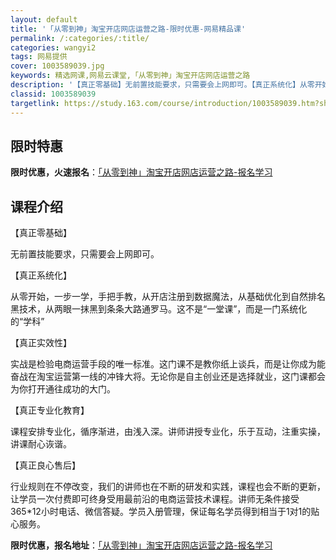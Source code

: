 ```yaml
---
layout: default
title: '「从零到神」淘宝开店网店运营之路-限时优惠-网易精品课'
permalink: /:categories/:title/
categories: wangyi2
tags: 网易提供
cover: 1003589039.jpg
keywords: 精选网课,网易云课堂,「从零到神」淘宝开店网店运营之路
description: '【真正零基础】无前置技能要求，只需要会上网即可。【真正系统化】从零开始，一步一学，手把手教，从开店注册到数据魔法，从基础'
classid: 1003589039
targetlink: https://study.163.com/course/introduction/1003589039.htm?share=1&shareId=1025206652&utm_campaign=share&utm_medium=iphoneShare&utm_source=&utm_u=1025206652
---
```


## 限时特惠

**限时优惠，火速报名**：[「从零到神」淘宝开店网店运营之路-报名学习](https://study.163.com/course/introduction/1003589039.htm?share=1&shareId=1025206652&utm_campaign=share&utm_medium=iphoneShare&utm_source=&utm_u=1025206652)

## 课程介绍

【真正零基础】

无前置技能要求，只需要会上网即可。



【真正系统化】

从零开始，一步一学，手把手教，从开店注册到数据魔法，从基础优化到自然排名黑技术，从两眼一抹黑到条条大路通罗马。这不是“一堂课”，而是一门系统化的“学科”



【真正实效性】

实战是检验电商运营手段的唯一标准。这门课不是教你纸上谈兵，而是让你成为能奋战在淘宝运营第一线的冲锋大将。无论你是自主创业还是选择就业，这门课都会为你打开通往成功的大门。



【真正专业化教育】

课程安排专业化，循序渐进，由浅入深。讲师讲授专业化，乐于互动，注重实操，讲课耐心诙谐。



【真正良心售后】

行业规则在不停改变，我们的讲师也在不断的研发和实践，课程也会不断的更新，让学员一次付费即可终身受用最前沿的电商运营技术课程。讲师无条件接受365*12小时电话、微信答疑。学员入册管理，保证每名学员得到相当于1对1的贴心服务。

**限时优惠，报名地址**：[「从零到神」淘宝开店网店运营之路-报名学习](https://study.163.com/course/introduction/1003589039.htm?share=1&shareId=1025206652&utm_campaign=share&utm_medium=iphoneShare&utm_source=&utm_u=1025206652)

